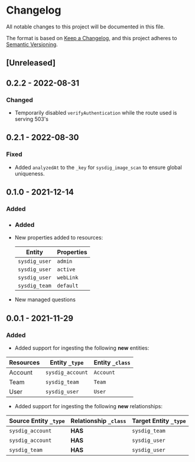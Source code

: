 # Changelog

All notable changes to this project will be documented in this file.

The format is based on [Keep a Changelog](https://keepachangelog.com/en/1.0.0/),
and this project adheres to
[Semantic Versioning](https://semver.org/spec/v2.0.0.html).

## [Unreleased]

## 0.2.2 - 2022-08-31

### Changed

- Temporarily disabled `verifyAuthentication` while the route used is serving
  503's

## 0.2.1 - 2022-08-30

### Fixed

- Added `analyzedAt` to the `_key` for `sysdig_image_scan` to ensure global
  uniqueness.

## 0.1.0 - 2021-12-14

### Added

- ### Added

- New properties added to resources:

  | Entity        | Properties |
  | ------------- | ---------- |
  | `sysdig_user` | `admin`    |
  | `sysdig_user` | `active`   |
  | `sysdig_user` | `webLink`  |
  | `sysdig_team` | `default`  |

- New managed questions

## 0.0.1 - 2021-11-29

### Added

- Added support for ingesting the following **new** entities:

| Resources | Entity `_type`   | Entity `_class` |
| --------- | ---------------- | --------------- |
| Account   | `sysdig_account` | `Account`       |
| Team      | `sysdig_team`    | `Team`          |
| User      | `sysdig_user`    | `User`          |

- Added support for ingesting the following **new** relationships:

| Source Entity `_type` | Relationship `_class` | Target Entity `_type` |
| --------------------- | --------------------- | --------------------- |
| `sysdig_account`      | **HAS**               | `sysdig_team`         |
| `sysdig_account`      | **HAS**               | `sysdig_user`         |
| `sysdig_team`         | **HAS**               | `sysdig_user`         |
